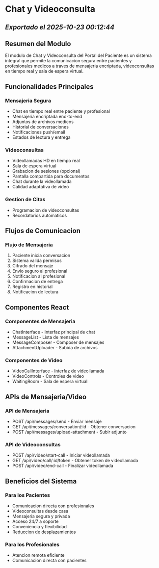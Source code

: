 # Chat y Videoconsulta
*Exportado el 2025-10-23 00:12:44*
---

## Resumen del Modulo

El modulo de Chat y Videoconsulta del Portal del Paciente es un sistema integral que permite la comunicacion segura entre pacientes y profesionales medicos a traves de mensajeria encriptada, videoconsultas en tiempo real y sala de espera virtual.

## Funcionalidades Principales

### Mensajeria Segura

- Chat en tiempo real entre paciente y profesional
- Mensajeria encriptada end-to-end
- Adjuntos de archivos medicos
- Historial de conversaciones
- Notificaciones push/email
- Estados de lectura y entrega
### Videoconsultas

- Videollamadas HD en tiempo real
- Sala de espera virtual
- Grabacion de sesiones (opcional)
- Pantalla compartida para documentos
- Chat durante la videollamada
- Calidad adaptativa de video
### Gestion de Citas

- Programacion de videoconsultas
- Recordatorios automaticos
## Flujos de Comunicacion

### Flujo de Mensajeria

1. Paciente inicia conversacion
1. Sistema valida permisos
1. Cifrado del mensaje
1. Envio seguro al profesional
1. Notificacion al profesional
1. Confirmacion de entrega
1. Registro en historial
1. Notificacion de lectura
## Componentes React

### Componentes de Mensajeria

- ChatInterface - Interfaz principal de chat
- MessageList - Lista de mensajes
- MessageComposer - Composer de mensajes
- AttachmentUploader - Subida de archivos
### Componentes de Video

- VideoCallInterface - Interfaz de videollamada
- VideoControls - Controles de video
- WaitingRoom - Sala de espera virtual
## APIs de Mensajeria/Video

### API de Mensajeria

- POST /api/messages/send - Enviar mensaje
- GET /api/messages/conversation/:id - Obtener conversacion
- POST /api/messages/upload-attachment - Subir adjunto
### API de Videoconsultas

- POST /api/video/start-call - Iniciar videollamada
- GET /api/video/call/:id/token - Obtener token de videollamada
- POST /api/video/end-call - Finalizar videollamada
## Beneficios del Sistema

### Para los Pacientes

- Comunicacion directa con profesionales
- Videoconsultas desde casa
- Mensajeria segura y privada
- Acceso 24/7 a soporte
- Conveniencia y flexibilidad
- Reduccion de desplazamientos
### Para los Profesionales

- Atencion remota eficiente
- Comunicacion directa con pacientes
